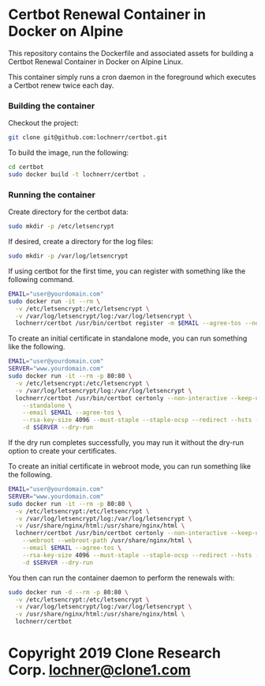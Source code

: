 # Certbot Renewal Container in Docker on Alpine #

This repository contains the Dockerfile and associated assets for
building a Certbot Renewal Container in Docker on Alpine Linux.

This container simply runs a cron daemon in the foreground which
executes a Certbot renew twice each day.

### Building the container ###

Checkout the project:
```bash
git clone git@github.com:lochnerr/certbot.git
```

To build the image, run the following:
```bash
cd certbot
sudo docker build -t lochnerr/certbot .
```

### Running the container ###

Create directory for the certbot data:
```bash
sudo mkdir -p /etc/letsencrypt
```

If desired, create a directory for the log files:
```bash
sudo mkdir -p /var/log/letsencrypt
```

If using certbot for the first time, you can register with something like the following command.
```bash
EMAIL="user@yourdomain.com"
sudo docker run -it --rm \
  -v /etc/letsencrypt:/etc/letsencrypt \
  -v /var/log/letsencrypt/log:/var/log/letsencrypt \
  lochnerr/certbot /usr/bin/certbot register -m $EMAIL --agree-tos --no-eff-email
```

To create an initial certificate in standalone mode, you can run something like the following.
```bash
EMAIL="user@yourdomain.com"
SERVER="www.yourdomain.com"
sudo docker run -it --rm -p 80:80 \
  -v /etc/letsencrypt:/etc/letsencrypt \
  -v /var/log/letsencrypt/log:/var/log/letsencrypt \
  lochnerr/certbot /usr/bin/certbot certonly --non-interactive --keep-until-expiring \
    --standalone \
    --email $EMAIL --agree-tos \
    --rsa-key-size 4096 --must-staple --staple-ocsp --redirect --hsts --uir \
    -d $SERVER --dry-run
```

If the dry run completes successfully, you may run it without the dry-run option to create your 
certificates.

To create an initial certificate in webroot mode, you can run something like the following.
```bash
EMAIL="user@yourdomain.com"
SERVER="www.yourdomain.com"
sudo docker run -it --rm -p 80:80 \
  -v /etc/letsencrypt:/etc/letsencrypt \
  -v /var/log/letsencrypt/log:/var/log/letsencrypt \
  -v /usr/share/nginx/html:/usr/share/nginx/html \
  lochnerr/certbot /usr/bin/certbot certonly --non-interactive --keep-until-expiring \
    --webroot --webroot-path /usr/share/nginx/html \
    --email $EMAIL --agree-tos \
    --rsa-key-size 4096 --must-staple --staple-ocsp --redirect --hsts --uir \
    -d $SERVER --dry-run
```

You then can run the container daemon to perform the renewals with:
```bash
sudo docker run -d --rm -p 80:80 \
  -v /etc/letsencrypt:/etc/letsencrypt \
  -v /var/log/letsencrypt/log:/var/log/letsencrypt \
  -v /usr/share/nginx/html:/usr/share/nginx/html \
  lochnerr/certbot
```

# Copyright 2019 Clone Research Corp. <lochner@clone1.com>

